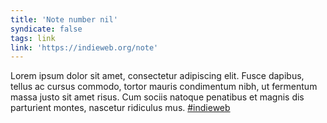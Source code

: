 ```yaml
---
title: 'Note number nil'
syndicate: false
tags: link
link: 'https://indieweb.org/note'
---
```


Lorem ipsum dolor sit amet, consectetur adipiscing elit. Fusce dapibus, tellus ac cursus commodo, tortor mauris condimentum nibh, ut fermentum massa justo sit amet risus. Cum sociis natoque penatibus et magnis dis parturient montes, nascetur ridiculus mus. [#indieweb](https://indieweb.org/note)

